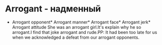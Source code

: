 # Arrogant - надменный




* Arrogant opponent* Arrogant manner* Arrogant face* Arrogant jerk* Arrogant attitude She was an arrogant girl.It's explain why he so arrogant.I find that joke arrogant and rude.PP: It had been too late for us when we acknowledged a defeat from our arrogant opponents.